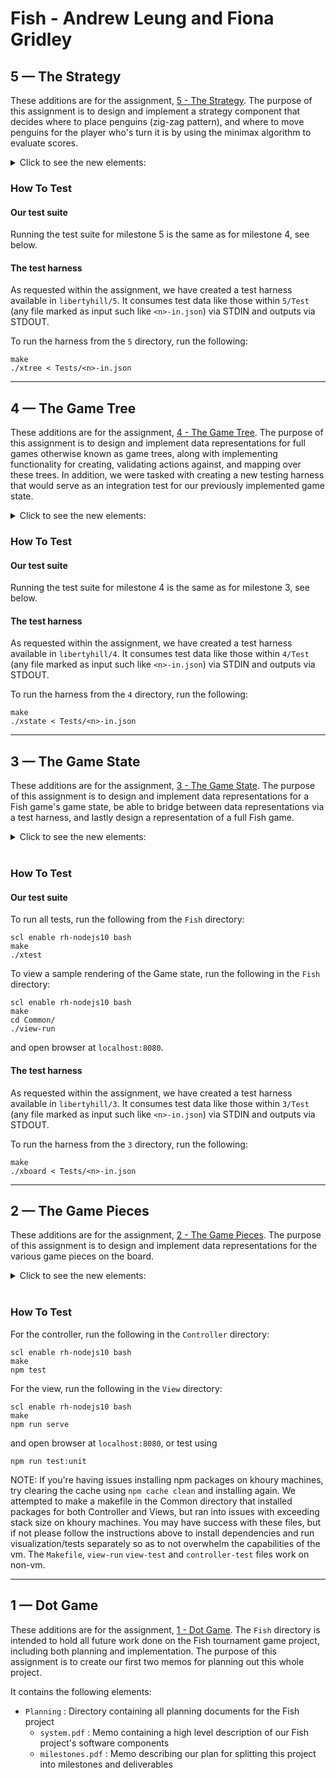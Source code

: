 # Fish - Andrew Leung and Fiona Gridley

## 5 &mdash; The Strategy

These additions are for the assignment, [5 - The Strategy](https://felleisen.org/matthias/4500-f20/5.html). The purpose of this assignment is to design and implement a strategy component that decides where to place penguins (zig-zag pattern), and where to move penguins for the player who's turn it is by using the minimax algorithm to evaluate scores.

<details>
  <summary>Click to see the new elements:</summary>
  
- `Fish`
  - `Common`
    - `Controller`
      - `src`
        - `testHarnessStrategy.ts` : TypeScript file with constants used for specified test harness strategies
        - `xtree.ts` : TypeScript file with implementation for the assignment test harness
      - `tests` : Directory containing test files for implementations
        - `strategy.spec.ts` : `strategy.ts` test file
  - `Planning` : Directory containing all planning documents for the Fish project
    - `referee.md` : Design document for planning the referee component and API
  - `Player` : Directory containing elements of a Player component
    - `strategy.ts` : Typescript file containing strategy elements for a player component

</details>

### How To Test

#### Our test suite

Running the test suite for milestone 5 is the same as for milestone 4, see below.

#### The test harness

As requested within the assignment, we have created a test harness available in `libertyhill/5`. It consumes test data like those within `5/Test` (any file marked as input such like `<n>-in.json`) via STDIN and outputs via STDOUT.

To run the harness from the `5` directory, run the following:

```
make
./xtree < Tests/<n>-in.json
```

---

## 4 &mdash; The Game Tree

These additions are for the assignment, [4 - The Game Tree](https://felleisen.org/matthias/4500-f20/4.html). The purpose of this assignment is to design and implement data representations for full games otherwise known as game trees, along with implementing functionality for creating, validating actions against, and mapping over these trees. In addition, we were tasked with creating a new testing harness that would serve as an integration test for our previously implemented game state.

<details>
  <summary>Click to see the new elements:</summary>
  
- `Fish` : Directory containing the entire Fish project
  - `Common`
    - `Controller`
      - `src`
        - `gameTreeCreation.ts` : Typescript file with functions for creating a GameTree
        - `queryGameTree.ts` : Typescript file with functions related to querying a game tree (validating move, applying function to child nodes)
        - `testHarnessConversion.ts` : Typescript file with functions relating to converting json test harness input to our data representations
        - `testHarnessInput.ts` : Typescript file with type definintions for expected input for test harness data
        - `xstate.ts` : TypeScript file with implementation for the assignment test harness
      - `tests` : Directory containing test files for implementations
        - `gameTreeCreation.spec.ts` : `gameTreeCreation.ts` test file
        - `queryGameTree.spec.ts` : `queryGameTree.ts` test file
        - `xstate.spec.ts` : test file
    - `game-tree.ts` : TypeScript file containing definitions for game tree data representations
    - `player-interface.ts` Typescript file containing API for player component
  - `Planning` : Directory containing all planning documents for the Fish project
    - `player-protocol.md` : Design document for planning the API for the player-referee protocol

</details>

### How To Test

#### Our test suite

Running the test suite for milestone 4 is the same as for milestone 3, see below.

#### The test harness

As requested within the assignment, we have created a test harness available in `libertyhill/4`. It consumes test data like those within `4/Test` (any file marked as input such like `<n>-in.json`) via STDIN and outputs via STDOUT.

To run the harness from the `4` directory, run the following:

```
make
./xstate < Tests/<n>-in.json
```

---

## 3 &mdash; The Game State

These additions are for the assignment, [3 - The Game State](https://felleisen.org/matthias/4500-f20/3.html). The purpose of this assignment is to design and implement data representations for a Fish game's game state, be able to bridge between data representations via a test harness, and lastly design a representation of a full Fish game.

<details>
  <summary>Click to see the new elements:</summary>
  
- `Fish` : Directory containing the entire Fish project
  - `Common`
    - `Controller`
      - `src`
        - `boardCreation.ts` : TypeScript file with functions for creating a board
        - `gameStateCreation.ts` : TypeScript file with functions for creating a Game state
        - `movementChecking.ts` : TypeScript file with functions related to finding reachable positions on the game board
        - `penguinPlacement.ts` : TypeScript file with functions related to moving and placing penguins within a Game
        - `validation.ts` : TypeScript file with functions which validate various aspects and inputs of the requested functionalities
        - `xboard.ts` : TypeScript file with implementation for the assignment test harness
      - `tests` : Directory containing test files for implementations
        - `boardCreation.spec.ts` : `boardCreation.ts` test file
        - `gameStateCreation.spec.ts` : `gameStateCreation.ts` test file
        - `movementChecking.spec.ts` : `movementChecking.ts` test file
        - `penguinPlacement.spec.ts` : `penguinPlacement.ts` test file
        - `validation.spec.ts` : `validation.ts` test file
    - `Views`
      - `vue`
        - `src`
          - `components` : Directory containing Vue components used in displaying a Game
            - `Game.vue` : Vue component for displaying an entire Game state
            - `Player.vue` : Vue component for displaying a Player's information and Game state information
            - `Roster.vue` : Vue component for displaying the entire roster of Players within a Game state
          - `App.vue` : Primary Vue component which displays the entire game state
        - `tests` : Directory containing all front end tests
          - `unit` : Directory containing all front end unit tests
            - `game.spec.ts` : Test file containing tests for Game component
            - `player.spec.ts` : Test file containing tests for Player component
            - `roster.spec.ts` : Test file containing tests for Roster component
    - `board.ts` : TypeScript file containing definitions for board data representations
    - `state.ts` : TypeScript file containing definitions for game state data representations
    - `view-run` : Bash script for spinning up the view in order to view a sample Game state rendering as requested in the assignment
  - `Planning` : Directory containing all planning documents for the Fish project
    - `games.md` : Design document for planning the data representation for full games
  - `Makefile` : File for downloading dependencies and setting permissions across the entire Fish project
  - `xtest` : Bash script for running the Fish project's entire test suite across the controller and view

</details>
<br/>

### How To Test

#### Our test suite

To run all tests, run the following from the `Fish` directory:

```
scl enable rh-nodejs10 bash
make
./xtest
```

To view a sample rendering of the Game state, run the following in the `Fish` directory:

```
scl enable rh-nodejs10 bash
make
cd Common/
./view-run
```

and open browser at `localhost:8080`.

#### The test harness

As requested within the assignment, we have created a test harness available in `libertyhill/3`. It consumes test data like those within `3/Test` (any file marked as input such like `<n>-in.json`) via STDIN and outputs via STDOUT.

To run the harness from the `3` directory, run the following:

```
make
./xboard < Tests/<n>-in.json
```

---

## 2 &mdash; The Game Pieces

These additions are for the assignment, [2 - The Game Pieces](https://felleisen.org/matthias/4500-f20/2.html). The purpose of this assignment is to design and implement data representations for the various game pieces on the board.

<details>
  <summary>Click to see the new elements:</summary>

- `Common` : Directory containing implementation files
  - `Controller` : Directory containing both game piece models and implementations for the requested functionalities
    - `src` : Directory containing source code for the requested functionalities
      - `boardCreation.ts` : TypeScript file with functions for creating a board
      - `movement.ts` : TypeScript file with functions related to finding reachable positions on the game board
      - `validation.ts` : TypeScript file with functions which validate various aspects and inputs of the requested functionalities
    - `tests` : Directory containing test files for implementations
      - `boardCreation.spec.ts` : `boardCreation.ts` test file
      - `movement.spec.ts` : `movement.ts` test file
      - `validation.spec.ts` : `validation.ts` test file
    - `types` : Directory containing files for type definitions
      - `board.ts` : TypeScript file with type definitions for the game pieces
      - `errors.ts` : TypeScript file with type definitions for our defined types of errors
    - `.eslintrc` : Configuration file for eslint
    - `package.json` : Node generated file for handling project information and dependencies.
    - `tsconfig.json` : Configuration file for Typescript
  - `Views` : Directory for housing view implementations
    - `vue` : Directory housing a single view implementation using the [Vue](https://vuejs.org/) framework
      - `public` : Directory housing public assets and `index.html`
        - `fish.svg` : SVG asset for the fish game piece
        - `index.html` : The default home page
      - `src` : Directory containing view source code
        - `components` : Directory containing Vue components used in displaying the board
          - `Board.vue` : Vue component for the board
          - `Fish.vue` : Vue component for a fish game piece
          - `FishGroup.vue` : Vue component for a group of fish game pieces which are displayed on a single tile
          - `Penguin.vue` : Vue component for the penguin game piece
          - `Tile.vue` : Vue component for the tile game piece
        - `types` : Directory holding any common types used for generating the view
          - `visualization.ts` : TypeScript file containing definition for types related to rendering the board
        - `App.vue` : Primary Vue component which displays the entire game
        - `main.ts` : TypeScript file containing the entrypoint to the view, mounting the Vue app to HTML
        - `shims-tsx.d.ts` : File automatically generated by Vue, tells the compiler/IDE how to import tsx files
        - `shims.vue.d.ts` : File automatically generated by Vue, tells the compiler/IDE how to import vue files
      - `tests` : Directory containing all front end tests
        - `unit` : Directory containing all front end unit tests
          - `board.spec.ts` : Test file containing tests for Board component
          - `fish.spec.ts` : Test file containing tests for Fish component
          - `fishGroup.spec.ts` : Test file containing tests for FishGroup component
          - `penguin.spec.ts` : Test file containing tests for Penguin component
          - `tile.spec.ts` : Test file containing tests for Tile component
      - `.eslintrc` : Configuration file for eslint
      - `.gitignore` : gitignore for ommitting build-related files from commits
      - `babel.config.js` : Configuration file for babel
      - `jest.config.js` : Configuration file for jest
      - `package.json` : Node generated file for handling project information and dependencies.
      - `README.md` : Vue generated README describing the available npm scripts
      - `tsconfig.json` : Configuration file for Typescript
- `Planning` : Directory containing all planning documents for the Fish project
  - `game-state.md` : Design document for planning the game state and game state interface
    </details>
  <br/>

### How To Test

For the controller, run the following in the `Controller` directory:

```
scl enable rh-nodejs10 bash
make
npm test
```

For the view, run the following in the `View` directory:

```
scl enable rh-nodejs10 bash
make
npm run serve
```

and open browser at `localhost:8080`,
or test using

```
npm run test:unit
```

NOTE: If you're having issues installing npm packages on khoury machines, try clearing the cache using `npm cache clean` and installing again.
We attempted to make a makefile in the Common directory that installed packages for both Controller and Views, but ran into issues with exceeding stack size on khoury machines. You may have success with these files, but if not please follow the instructions above to install dependencies and run visualization/tests separately so as to not overwhelm the capabilities of the vm. The `Makefile`, `view-run` `view-test` and `controller-test` files work on non-vm.

---

## 1 &mdash; Dot Game

These additions are for the assignment, [1 - Dot Game](https://felleisen.org/matthias/4500-f20/1.html). The `Fish` directory is intended to hold all future work done on the Fish tournament game project, including both planning and implementation. The purpose of this assignment is to create our first two memos for planning out this whole project.

It contains the following elements:

- `Planning` : Directory containing all planning documents for the Fish project
  - `system.pdf` : Memo containing a high level description of our Fish project's software components
  - `milestones.pdf` : Memo describing our plan for splitting this project into milestones and deliverables
